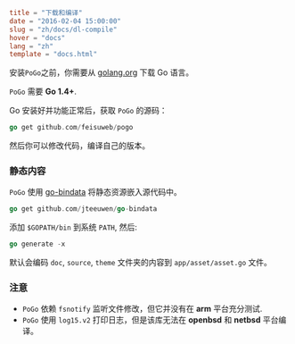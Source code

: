 ```toml
title = "下载和编译"
date = "2016-02-04 15:00:00"
slug = "zh/docs/dl-compile"
hover = "docs"
lang = "zh"
template = "docs.html"
```

安装`PoGo`之前，你需要从 [golang.org](https://golang.org) 下载 Go 语言。

`PoGo` 需要 **Go 1.4+**.

Go 安装好并功能正常后，获取 `PoGo` 的源码：

```go
go get github.com/feisuweb/pogo
```

然后你可以修改代码，编译自己的版本。

### 静态内容

`PoGo` 使用 [go-bindata](https://github.com/jteeuwen/go-bindata) 将静态资源嵌入源代码中。

```go
go get github.com/jteeuwen/go-bindata
```

添加 `$GOPATH/bin` 到系统 `PATH`, 然后:

```go
go generate -x
```

默认会编码 `doc`, `source`, `theme` 文件夹的内容到 `app/asset/asset.go` 文件。

### 注意

- `PoGo` 依赖 `fsnotify` 监听文件修改，但它并没有在 **arm** 平台充分测试.
- `PoGo` 使用 `log15.v2` 打印日志，但是该库无法在 **openbsd** 和 **netbsd** 平台编译。